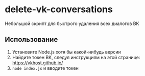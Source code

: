 # delete-vk-conversations
Небольшой скрипт для быстрого удаления всех диалогов ВК
## Использование
1. Установите Node.js хотя бы какой-нибудь версии
2. Найдите токен ВК, следуя инструкциям на этой странице: https://vkhost.github.io/
3. `node index.js` и вводите токен

